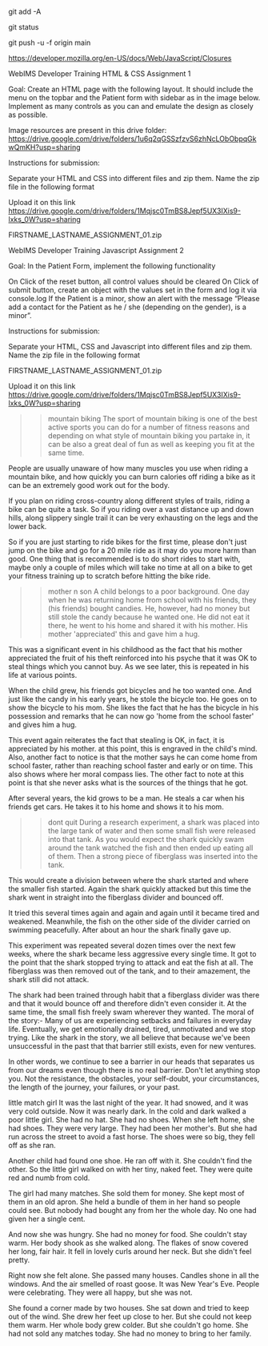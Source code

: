 git add -A

git status

git push -u -f origin main

https://developer.mozilla.org/en-US/docs/Web/JavaScript/Closures

WebIMS Developer Training HTML & CSS Assignment 1

Goal: Create an HTML page with the following layout. It should include the menu on the topbar and the Patient form with sidebar as in the image below. Implement as many controls as you can and emulate the design as closely as possible.

Image resources are present in this drive folder: https://drive.google.com/drive/folders/1u6q2qGSSzfzvS6zhNcLObObpqGkwQmKH?usp=sharing

Instructions for submission:

Separate your HTML and CSS into different files and zip them. Name the zip file in the following format

Upload it on this link https://drive.google.com/drive/folders/1Mqjsc0TmBS8Jepf5UX3IXis9-lxks_0W?usp=sharing

FIRSTNAME_LASTNAME_ASSIGNMENT_01.zip

WebIMS Developer Training Javascript Assignment 2

Goal: In the Patient Form, implement the following functionality

On Click of the reset button, all control values should be cleared On Click of submit button, create an object with the values set in the form and log it via console.log If the Patient is a minor, show an alert with the message “Please add a contact for the Patient as he / she (depending on the gender), is a minor”.

Instructions for submission:

Separate your HTML, CSS and Javascript into different files and zip them. Name the zip file in the following format

FIRSTNAME_LASTNAME_ASSIGNMENT_01.zip

Upload it on this link https://drive.google.com/drive/folders/1Mqjsc0TmBS8Jepf5UX3IXis9-lxks_0W?usp=sharing

>>mountain biking
The sport of mountain biking is one of the best active sports you can do for a number of fitness reasons and depending on what
style of mountain biking you partake in, it can be also a great deal of fun as well as keeping you fit at the same time.

People are usually unaware of how many muscles you use when riding a mountain bike, and how quickly you can burn calories
off riding a bike as it can be an extremely good work out for the body.

If you plan on riding cross-country along different styles of trails, riding a bike can be quite a task. So if you riding over a vast
distance up and down hills, along slippery single trail it can be very exhausting on the legs and the lower back.

So if you are just starting to ride bikes for the first time, please don't just jump on the bike and go for a 20 mile ride as it may do
you more harm than good. One thing that is recommended is to do short rides to start with, maybe only a couple of miles which
will take no time at all on a bike to get your fitness training up to scratch before hitting the bike ride.

>>mother n son
A child belongs to a poor background. One day when he was returning home from school with his friends, they (his friends)
bought candies. He, however, had no money but still stole the candy because he wanted one. He did not eat it there, he went to
his home and shared it with his mother. His mother 'appreciated' this and gave him a hug.

This was a significant event in his childhood as the fact that his mother appreciated the fruit of his theft reinforced into his psyche
that it was OK to steal things which you cannot buy. As we see later, this is repeated in his life at various points.

When the child grew, his friends got bicycles and he too wanted one. And just like the candy in his early years, he stole the bicycle
too. He goes on to show the bicycle to his mom. She likes the fact that he has the bicycle in his possession and remarks that he
can now go 'home from the school faster' and gives him a hug.

This event again reiterates the fact that stealing is OK, in fact, it is appreciated by his mother. at this point, this is engraved in the
child's mind. Also, another fact to notice is that the mother says he can come home from school faster, rather than reaching
school faster and early or on time. This also shows where her moral compass lies. The other fact to note at this point is that she
never asks what is the sources of the things that he got.

After several years, the kid grows to be a man. He steals a car when his friends get cars. He takes it to his home and shows it to his
mom.

>>dont quit
During a research experiment, a shark was placed into the large tank of water and then some small fish were released into that
tank. As you would expect the shark quickly swam around the tank watched the fish and then ended up eating all of them. Then a
strong piece of fiberglass was inserted into the tank.

This would create a division between where the shark started and where the smaller fish started. Again the shark quickly
attacked but this time the shark went in straight into the fiberglass divider and bounced off.

It tried this several times again and again and again until it became tired and weakened. Meanwhile, the fish on the other side of
the divider carried on swimming peacefully. After about an hour the shark finally gave up.

This experiment was repeated several dozen times over the next few weeks, where the shark became less aggressive every single
time. It got to the point that the shark stopped trying to attack and eat the fish at all. The fiberglass was then removed out of the
tank, and to their amazement, the shark still did not attack.

The shark had been trained through habit that a fiberglass divider was there and that it would bounce off and therefore didn't
even consider it. At the same time, the small fish freely swam wherever they wanted.
The moral of the story:-
Many of us are experiencing setbacks and failures in everyday life. Eventually, we get emotionally drained, tired, unmotivated
and we stop trying. Like the shark in the story, we all believe that because we've been unsuccessful in the past that that barrier
still exists, even for new ventures.

In other words, we continue to see a barrier in our heads that separates us from our dreams even though there is no real barrier.
Don't let anything stop you. Not the resistance, the obstacles, your self-doubt, your circumstances, the length of the journey, your
failures, or your past.

little match girl
It was the last night of the year. It had snowed, and it was very cold outside. Now it was nearly dark. In the cold and dark walked a
poor little girl. She had no hat. She had no shoes. When she left home, she had shoes. They were very large. They had been her
mother's. But she had run across the street to avoid a fast horse. The shoes were so big, they fell off as she ran.

Another child had found one shoe. He ran off with it. She couldn't find the other. So the little girl walked on with her tiny, naked
feet. They were quite red and numb from cold.

The girl had many matches. She sold them for money. She kept most of them in an old apron. She held a bundle of them in her
hand so people could see. But nobody had bought any from her the whole day. No one had given her a single cent.

And now she was hungry. She had no money for food. She couldn't stay warm. Her body shook as she walked along. The flakes of
snow covered her long, fair hair. It fell in lovely curls around her neck. But she didn't feel pretty.

Right now she felt alone. She passed many houses. Candles shone in all the windows. And the air smelled of roast goose. It was
New Year's Eve. People were celebrating. They were all happy, but she was not.

She found a corner made by two houses. She sat down and tried to keep out of the wind. She drew her feet up close to her. But
she could not keep them warm. Her whole body grew colder. But she couldn't go home. She had not sold any matches today. She
had no money to bring to her family.
